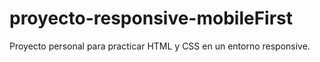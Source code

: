 # proyecto-responsive-mobileFirst
Proyecto personal para practicar HTML y CSS en un entorno responsive.
